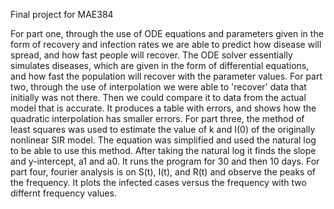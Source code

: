 Final project for MAE384

For part one, through the use of ODE equations and parameters given in the form of recovery and infection rates we are able to predict how disease will spread, and how fast people will recover. The ODE solver essentially simulates diseases, which are given in the form of differential equations, and how fast the population will recover with the parameter values. 
For part two, through the use of interpolation we were able to 'recover' data that initially was not there. Then we could compare it to data from the actual model that is accurate. It produces a table with errors, and shows how the quadratic interpolation has smaller errors.
For part three, the method of least squares was used to estimate the value of k and I(0) of the originally nonlinear SIR model. The equation was simplified and used the natural log to be able to use this method. After taking the natural log it finds the slope and y-intercept, a1 and a0. It runs the program for 30 and then 10 days. 
For part four, fourier analysis is on S(t), I(t), and R(t) and observe the peaks of the frequency. It plots the infected cases versus the frequency with two differnt frequency values. 
